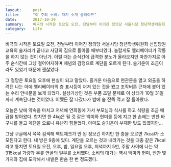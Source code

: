 ```yaml
---
layout:     post
title:      "이 주의 소비: 자기 소개 슬라이드"
date:       2017-10-29
summary:    비극의 시작은 토요일 오전, 전날부터 이어진 정의당 서울시당 청년학생위원회 신입당원교육의 술자리가 끝나고 사당의 집으로 돌아올 때부터였다. 놀랍게도 엘리베이터가 작동을 하지 않는 것이 아닌가. 이럴 때는 순식간에 급격한 분노가 올라오지만 마찬가지로 아주 순식간에 그냥 걸어야지하며 체념의 감정으로 계단을 오르게 된다. 술기운이 조금이라도 있었기 때문에 괜찮았다.
category:   Life
---
```


비극의 시작은 토요일 오전, 전날부터 이어진 정의당 서울시당 청년학생위원회 신입당원교육의 술자리가 끝나고 사당의 집으로 돌아올 때부터였다. 놀랍게도 엘리베이터가 작동을 하지 않는 것이 아닌가. 이럴 때는 순식간에 급격한 분노가 올라오지만 마찬가지로 아주 순식간에 그냥 걸어야지하며 체념의 감정으로 계단을 오르게 된다. 술기운이 조금이라도 있었기 때문에 괜찮았다.

그 절망은 토요일 오후에 현실이 되고 말았다. 즐거운 마음으로 현관문을 열고 외출을 하려던 나는 아예 엘리베이터의 층 표시등이 꺼져 있는 것을 봤고 조작버튼 근처에 붙어 있는 수리 안내문을 보게 되었다. 설상가상인 것은 부품 조달 문제로 이 상태가 10월 31일까지 계속된다는 것이었다. 어쨌든 잘 나갔다가 밤에 술 잔뜩 먹고 잘 돌아왔다.

오늘은 낮에 약속을 마치고 저녁에 연희동에 가서 부모님과 식사를 하고 식량을 조금 배급을 받아왔다. 합치면 한 4kg은 될 것 같은 백미와 현미를 등에 지고 한 손에는 반찬 바구니를 들고 계단을 오르니 유난히 힘들었다. 아마도 술기운이 부재한 탓도 있겠지만...

그냥 구글에서 쓱쓱 검색해 팩트체크가 안 된 정보긴 하지만 한 층을 오르면 7kcal가 소모된다고 한다. 내 방은 9층에 있다. 계단을 오르는 것과 내려가는 것을 대충 같은 7kcal라고 퉁치면 토요일 오전, 오후, 밤, 일요일 오후, 저녁까지 5번, 주말 사이에 나는 약 315kcal 가량과 무릎 연골의 일부를 소비했다. 소비의 대가는 역시 백미와 현미, 반찬 몇 가지와 집에 도착해서 내뱉은 한숨 한 번 정도겠다.

